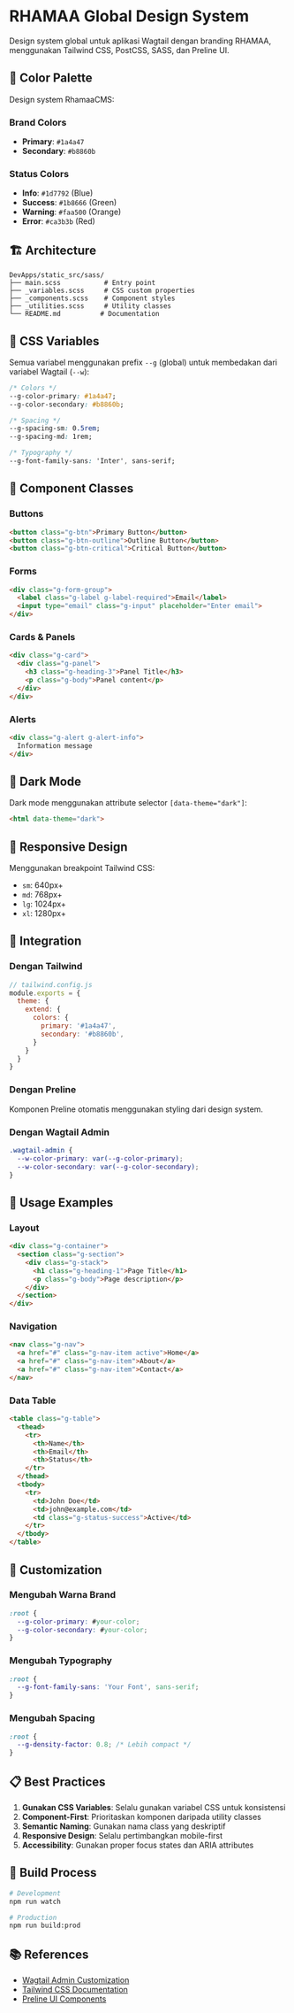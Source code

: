 # RHAMAA Global Design System

Design system global untuk aplikasi Wagtail dengan branding RHAMAA, menggunakan Tailwind CSS, PostCSS, SASS, dan Preline UI.

## 🎨 Color Palette

Design system RhamaaCMS:

### Brand Colors
- **Primary**: `#1a4a47`
- **Secondary**: `#b8860b`

### Status Colors
- **Info**: `#1d7792` (Blue)
- **Success**: `#1b8666` (Green)
- **Warning**: `#faa500` (Orange)
- **Error**: `#ca3b3b` (Red)

## 🏗️ Architecture

```
DevApps/static_src/sass/
├── main.scss           # Entry point
├── _variables.scss     # CSS custom properties
├── _components.scss    # Component styles
├── _utilities.scss     # Utility classes
└── README.md          # Documentation
```

## 🔧 CSS Variables

Semua variabel menggunakan prefix `--g` (global) untuk membedakan dari variabel Wagtail (`--w`):

```css
/* Colors */
--g-color-primary: #1a4a47;
--g-color-secondary: #b8860b;

/* Spacing */
--g-spacing-sm: 0.5rem;
--g-spacing-md: 1rem;

/* Typography */
--g-font-family-sans: 'Inter', sans-serif;
```

## 🎯 Component Classes

### Buttons
```html
<button class="g-btn">Primary Button</button>
<button class="g-btn-outline">Outline Button</button>
<button class="g-btn-critical">Critical Button</button>
```

### Forms
```html
<div class="g-form-group">
  <label class="g-label g-label-required">Email</label>
  <input type="email" class="g-input" placeholder="Enter email">
</div>
```

### Cards & Panels
```html
<div class="g-card">
  <div class="g-panel">
    <h3 class="g-heading-3">Panel Title</h3>
    <p class="g-body">Panel content</p>
  </div>
</div>
```

### Alerts
```html
<div class="g-alert g-alert-info">
  Information message
</div>
```

## 🌙 Dark Mode

Dark mode menggunakan attribute selector `[data-theme="dark"]`:

```html
<html data-theme="dark">
```

## 📱 Responsive Design

Menggunakan breakpoint Tailwind CSS:
- `sm`: 640px+
- `md`: 768px+
- `lg`: 1024px+
- `xl`: 1280px+

## 🔌 Integration

### Dengan Tailwind
```javascript
// tailwind.config.js
module.exports = {
  theme: {
    extend: {
      colors: {
        primary: '#1a4a47',
        secondary: '#b8860b',
      }
    }
  }
}
```

### Dengan Preline
Komponen Preline otomatis menggunakan styling dari design system.

### Dengan Wagtail Admin
```css
.wagtail-admin {
  --w-color-primary: var(--g-color-primary);
  --w-color-secondary: var(--g-color-secondary);
}
```

## 🚀 Usage Examples

### Layout
```html
<div class="g-container">
  <section class="g-section">
    <div class="g-stack">
      <h1 class="g-heading-1">Page Title</h1>
      <p class="g-body">Page description</p>
    </div>
  </section>
</div>
```

### Navigation
```html
<nav class="g-nav">
  <a href="#" class="g-nav-item active">Home</a>
  <a href="#" class="g-nav-item">About</a>
  <a href="#" class="g-nav-item">Contact</a>
</nav>
```

### Data Table
```html
<table class="g-table">
  <thead>
    <tr>
      <th>Name</th>
      <th>Email</th>
      <th>Status</th>
    </tr>
  </thead>
  <tbody>
    <tr>
      <td>John Doe</td>
      <td>john@example.com</td>
      <td class="g-status-success">Active</td>
    </tr>
  </tbody>
</table>
```

## 🎨 Customization

### Mengubah Warna Brand
```css
:root {
  --g-color-primary: #your-color;
  --g-color-secondary: #your-color;
}
```

### Mengubah Typography
```css
:root {
  --g-font-family-sans: 'Your Font', sans-serif;
}
```

### Mengubah Spacing
```css
:root {
  --g-density-factor: 0.8; /* Lebih compact */
}
```

## 📋 Best Practices

1. **Gunakan CSS Variables**: Selalu gunakan variabel CSS untuk konsistensi
2. **Component-First**: Prioritaskan komponen daripada utility classes
3. **Semantic Naming**: Gunakan nama class yang deskriptif
4. **Responsive Design**: Selalu pertimbangkan mobile-first
5. **Accessibility**: Gunakan proper focus states dan ARIA attributes

## 🔄 Build Process

```bash
# Development
npm run watch

# Production
npm run build:prod
```

## 📚 References

- [Wagtail Admin Customization](https://docs.wagtail.org/en/stable/advanced_topics/customization/admin_templates.html)
- [Tailwind CSS Documentation](https://tailwindcss.com/docs)
- [Preline UI Components](https://preline.co/docs)